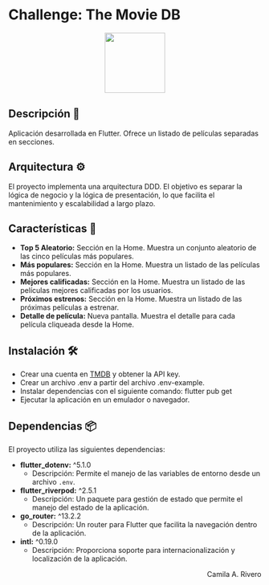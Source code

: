 # Challenge: The Movie DB
<p align="center">
    <img width="120" src="https://img.shields.io/badge/STATUS-EN%20DESAROLLO-green">
</p>


## Descripción 📝
Aplicación desarrollada en Flutter. Ofrece un listado de películas separadas en secciones.


## Arquitectura ⚙️
El proyecto implementa una arquitectura DDD. El objetivo es separar la lógica de negocio y la lógica de presentación, lo que facilita el mantenimiento y escalabilidad a largo plazo.


## Características 🤖
- **Top 5 Aleatorio:** Sección en la Home. Muestra un conjunto aleatorio de las cinco películas más populares.
- **Más populares:** Sección en la Home. Muestra un listado de las películas más populares.
- **Mejores calificadas:** Sección en la Home. Muestra un listado de las películas mejores calificadas por los usuarios.
- **Próximos estrenos:** Sección en la Home. Muestra un listado de las próximas películas a estrenar.
- **Detalle de película:** Nueva pantalla. Muestra el detalle para cada película cliqueada desde la Home.


## Instalación 🛠️
- Crear una cuenta en <a href="https://developer.themoviedb.org/docs/getting-started" target="_blank" rel="noreferrer">TMDB</a> y obtener la API key.
- Crear un archivo .env a partir del archivo .env-example.
- Instalar dependencias con el siguiente comando: flutter pub get
- Ejecutar la aplicación en un emulador o navegador.


## Dependencias 📦
El proyecto utiliza las siguientes dependencias:
- **flutter_dotenv:** ^5.1.0
  - Descripción: Permite el manejo de las variables de entorno desde un archivo `.env`.
- **flutter_riverpod:** ^2.5.1
  - Descripción: Un paquete para gestión de estado que permite el manejo del estado de la aplicación.
- **go_router:** ^13.2.2
  - Descripción: Un router para Flutter que facilita la navegación dentro de la aplicación.
- **intl:** ^0.19.0
  - Descripción: Proporciona soporte para internacionalización y localización de la aplicación.


<p align="right">
    Camila A. Rivero
</p>
